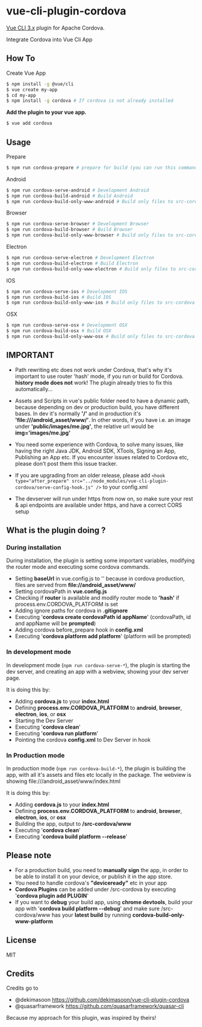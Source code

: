 # vue-cli-plugin-cordova
[Vue CLI 3.x](https://github.com/vuejs/vue-cli) plugin for Apache Cordova.

Integrate Cordova into Vue Cli App

## How To
Create Vue App
```sh
$ npm install -g @vue/cli
$ vue create my-app
$ cd my-app
$ npm install -g cordova # If cordova is not already installed 
```

**Add the plugin to your vue app.**
```sh
$ vue add cordova
```

## Usage
Prepare
```sh
$ npm run cordova-prepare # prepare for build (you can run this command, when you checkouted your project from GIT, it's like npm install)
```
Android
```sh
$ npm run cordova-serve-android # Development Android
$ npm run cordova-build-android # Build Android
$ npm run cordova-build-only-www-android # Build only files to src-cordova
```
Browser
```sh
$ npm run cordova-serve-browser # Development Browser
$ npm run cordova-build-browser # Build Browser
$ npm run cordova-build-only-www-browser # Build only files to src-cordova
```
Electron
```sh
$ npm run cordova-serve-electron # Development Electron
$ npm run cordova-build-electron # Build Electron
$ npm run cordova-build-only-www-electron # Build only files to src-cordova
```
IOS
```sh
$ npm run cordova-serve-ios # Development IOS
$ npm run cordova-build-ios # Build IOS
$ npm run cordova-build-only-www-ios # Build only files to src-cordova
```
OSX
```sh
$ npm run cordova-serve-osx # Development OSX
$ npm run cordova-build-osx # Build OSX
$ npm run cordova-build-only-www-osx # Build only files to src-cordova
```
## IMPORTANT

* Path rewriting etc does not work under Cordova, that's why it's important to use router 'hash' mode, if you run or build for Cordova. **history mode does not** work! The plugin already tries to fix this automatically...

* Assets and Scripts in vue's public folder need to have a dynamic path, because depending on dev or production build, you have different bases. In dev it's normally **'/'** and in production it's **'file:///android_asset/www/'**. In other words, if you have i.e. an image under **'public/images/me.jpg'**, the relative url would be **img='images/me.jpg'**

* You need some experience with Cordova, to solve many issues, like having the right Java JDK, Android SDK, XTools, Signing an App, Publishing an App etc. If you encounter issues related to Cordova etc, please don't post them this issue tracker.

* If you are upgrading from an older release, please add `<hook type="after_prepare" src="../node_modules/vue-cli-plugin-cordova/serve-config-hook.js" />` to your config.xml

* The devserver will run under https from now on, so make sure your rest & api endpoints are available under https, and have a correct CORS setup

## What is the plugin doing ?
### During installation

During installation, the plugin is setting some important variables, modifying the router mode and executing some cordova commands.

* Setting **baseUrl** in vue.config.js to '' because in cordova production, files are served from **file://android_asset/www/**
* Setting cordovaPath in **vue.config.js**
* Checking if **router** is available and modify router mode to **'hash'** if process.env.CORDOVA_PLATFORM is set
* Adding ignore paths for cordova in **.gitignore**
* Executing '**cordova create cordovaPath id appName**' (cordovaPath, id and appName will be **prompted**)
* Adding cordova before_prepare hook in  **config.xml**
* Executing '**cordova platform add platform**' (platform will be prompted)

### In development mode

In development mode (`npm run cordova-serve-*`), the plugin is starting the dev server, and creating an app with a webview, showing your dev server page.

It is doing this by:

* Adding **cordova.js** to your **index.html**
* Defining **process.env.CORDOVA_PLATFORM** to **android**, **browser**, **electron**, **ios**, or **osx**
* Starting the Dev Server
* Executing '**cordova clean**'
* Executing '**cordova run platform**'
* Pointing the cordova **config.xml** to Dev Server in hook

### In Production mode

In production mode (`npm run cordova-build-*`), the plugin is building the app, with all it's assets and files etc locally in the package. The webview is showing file:///android_asset/www/index.html

It is doing this by:

* Adding **cordova.js** to your **index.html**
* Defining **process.env.CORDOVA_PLATFORM** to **android**, **browser**, **electron**, **ios**, or **osx** 
* Building the app, output to **/src-cordova/www**
* Executing '**cordova clean**'
* Executing '**cordova build platform  --release**'

## Please note

* For a production build, you need to **manually sign** the app, in order to be able to install it on your device, or publish it in the app store.  
* You need to handle cordova's **"deviceready"** etc in your app
* **Cordova Plugins** can be added under /src-cordova by executing '**cordova plugin add PLUGIN**'
* If you want to **debug** your build app, using **chrome devtools**, build your app with '**cordova build platform --debug**' and make sure /src-cordova/www has your **latest build** by running **cordova-build-only-www-platform**

## License

MIT

## Credits

Credits go to
* @dekimasoon https://github.com/dekimasoon/vue-cli-plugin-cordova
* @quasarframework https://github.com/quasarframework/quasar-cli

Because my approach for this plugin, was inspired by theirs!
